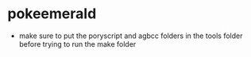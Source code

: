 # pokeemerald
- make sure to put the poryscript and agbcc folders in the tools folder before trying to run the make folder
